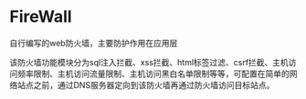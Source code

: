 # FireWall
自行编写的web防火墙，主要防护作用在应用层

该防火墙功能模块分为sql注入拦截、xss拦截、html标签过滤、csrf拦截、主机访问频率限制、主机访问流量限制、主机访问黑白名单限制等等，可配置在简单的网络站点之前，通过DNS服务器定向到该防火墙再通过防火墙访问目标站点。
